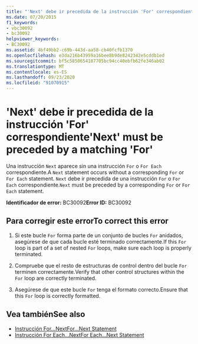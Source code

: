 ```yaml
---
title: "'Next' debe ir precedida de la instrucción 'For' correspondiente"
ms.date: 07/20/2015
f1_keywords:
- vbc30092
- bc30092
helpviewer_keywords:
- BC30092
ms.assetid: 4bf49bb2-c69b-443d-aa58-cb40fcfb1370
ms.openlocfilehash: e3da216b43959a16bee8b9de8242342e5cddb1ed
ms.sourcegitcommit: bf5c5850654187705bc94cc40ebfb62fe346ab02
ms.translationtype: MT
ms.contentlocale: es-ES
ms.lasthandoff: 09/23/2020
ms.locfileid: "91070915"
---
```

# <a name="next-must-be-preceded-by-a-matching-for"></a><span data-ttu-id="ca6e8-102">'Next' debe ir precedida de la instrucción 'For' correspondiente</span><span class="sxs-lookup"><span data-stu-id="ca6e8-102">'Next' must be preceded by a matching 'For'</span></span>

<span data-ttu-id="ca6e8-103">Una instrucción `Next` aparece sin una instrucción `For` o `For Each` correspondiente.</span><span class="sxs-lookup"><span data-stu-id="ca6e8-103">A `Next` statement occurs without a corresponding `For` or `For Each` statement.</span></span> <span data-ttu-id="ca6e8-104">`Next` debe ir precedida de una instrucción `For` o `For Each` correspondiente.</span><span class="sxs-lookup"><span data-stu-id="ca6e8-104">`Next` must be preceded by a corresponding `For` or `For Each` statement.</span></span>  
  
 <span data-ttu-id="ca6e8-105">**Identificador de error:** BC30092</span><span class="sxs-lookup"><span data-stu-id="ca6e8-105">**Error ID:** BC30092</span></span>  
  
## <a name="to-correct-this-error"></a><span data-ttu-id="ca6e8-106">Para corregir este error</span><span class="sxs-lookup"><span data-stu-id="ca6e8-106">To correct this error</span></span>  
  
1. <span data-ttu-id="ca6e8-107">Si este bucle `For` forma parte de un conjunto de bucles `For` anidados, asegúrese de que cada bucle esté terminado correctamente.</span><span class="sxs-lookup"><span data-stu-id="ca6e8-107">If this `For` loop is part of a set of nested `For` loops, make sure each loop is properly terminated.</span></span>  
  
2. <span data-ttu-id="ca6e8-108">Compruebe que el resto de estructuras de control dentro del bucle `For` terminen correctamente.</span><span class="sxs-lookup"><span data-stu-id="ca6e8-108">Verify that other control structures within the `For` loop are correctly terminated.</span></span>  
  
3. <span data-ttu-id="ca6e8-109">Asegúrese de que este bucle `For` tenga el formato correcto.</span><span class="sxs-lookup"><span data-stu-id="ca6e8-109">Ensure that this `For` loop is correctly formatted.</span></span>  
  
## <a name="see-also"></a><span data-ttu-id="ca6e8-110">Vea también</span><span class="sxs-lookup"><span data-stu-id="ca6e8-110">See also</span></span>

- [<span data-ttu-id="ca6e8-111">Instrucción For...Next</span><span class="sxs-lookup"><span data-stu-id="ca6e8-111">For...Next Statement</span></span>](../language-reference/statements/for-next-statement.md)
- [<span data-ttu-id="ca6e8-112">Instrucción For Each...Next</span><span class="sxs-lookup"><span data-stu-id="ca6e8-112">For Each...Next Statement</span></span>](../language-reference/statements/for-each-next-statement.md)
